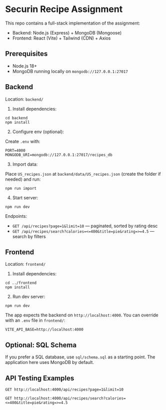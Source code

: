 # Securin Recipe Assignment

This repo contains a full-stack implementation of the assignment:

- Backend: Node.js (Express) + MongoDB (Mongoose)
- Frontend: React (Vite) + Tailwind (CDN) + Axios

## Prerequisites

- Node.js 18+
- MongoDB running locally on `mongodb://127.0.0.1:27017`

## Backend

Location: `backend/`

1) Install dependencies:

```
cd backend
npm install
```

2) Configure env (optional):

Create `.env` with:

```
PORT=4000
MONGODB_URI=mongodb://127.0.0.1:27017/recipes_db
```

3) Import data:

Place `US_recipes.json` at `backend/data/US_recipes.json` (create the folder if needed) and run:

```
npm run import
```

4) Start server:

```
npm run dev
```

Endpoints:

- `GET /api/recipes?page=1&limit=10` — paginated, sorted by rating desc
- `GET /api/recipes/search?calories=<=400&title=pie&rating=>=4.5` — search by filters

## Frontend

Location: `frontend/`

1) Install dependencies:

```
cd ../frontend
npm install
```

2) Run dev server:

```
npm run dev
```

The app expects the backend on `http://localhost:4000`. You can override with an `.env` file in `frontend/`:

```
VITE_API_BASE=http://localhost:4000
```

## Optional: SQL Schema

If you prefer a SQL database, use `sql/schema.sql` as a starting point. The application here uses MongoDB by default.

## API Testing Examples

```
GET http://localhost:4000/api/recipes?page=1&limit=10

GET http://localhost:4000/api/recipes/search?calories=<=400&title=pie&rating=>=4.5
```


